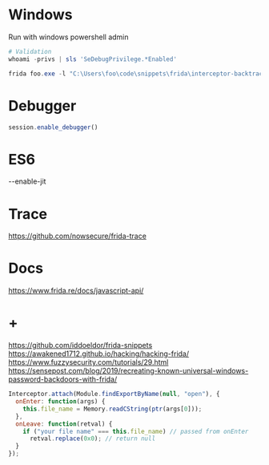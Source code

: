 # Windows

Run with windows powershell admin

```ps1
# Validation
whoami -privs | sls 'SeDebugPrivilege.*Enabled'

frida foo.exe -l "C:\Users\foo\code\snippets\frida\interceptor-backtrace.js"
```

# Debugger

```javascript
session.enable_debugger()
```

# ES6

--enable-jit

# Trace

https://github.com/nowsecure/frida-trace

# Docs

https://www.frida.re/docs/javascript-api/

# +

https://github.com/iddoeldor/frida-snippets
https://awakened1712.github.io/hacking/hacking-frida/
https://www.fuzzysecurity.com/tutorials/29.html
https://sensepost.com/blog/2019/recreating-known-universal-windows-password-backdoors-with-frida/

```javascript
Interceptor.attach(Module.findExportByName(null, "open"), {
  onEnter: function(args) {
    this.file_name = Memory.readCString(ptr(args[0]));
  },
  onLeave: function(retval) {
    if ("your file name" === this.file_name) // passed from onEnter
      retval.replace(0x0); // return null
  }
});
```


